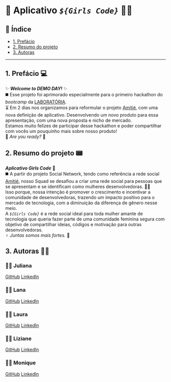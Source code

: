 # :iphone: Aplicativo _`${Girls Code}`_ :dancing_women:

## :round_pushpin: Índice

- [1. Prefácio](#1-prefácio)
- [2. Resumo do projeto](#2-resumo-do-projeto)
- [3. Autoras](#3-autoras)

---

## 1. Prefácio  :computer:

:sparkles: **_Welcome to DEMO DAY!_** :sparkles: <br>
:black_medium_square: Esse projeto foi aprimorado especialmente para o primeiro hackathon do _bootcamp_ da [LABORATÓRIA](https://www.laboratoria.la/br). <br>
:hourglass_flowing_sand: Em 2 dias nos organizamos para reformular o projeto [Amitié](https://github.com/lathne/SAP006-social-network), com uma nova definição de aplicativo. Desenvolvendo um novo produto para essa apresentação, com uma nova proposta e nicho de mercado. <br>
Estamos muito felizes de participar desse hackathon e poder compartilhar com vocês um pouquinho mais sobre nosso produto! <br>
:checkered_flag: _Are you ready?_ :rocket:


## 2. Resumo do projeto :pager: <br>
**_Aplicativo Girls Code_** :iphone: <br>
:black_medium_square: A partir do projeto Social Network, tendo como referência a rede social [Amitié](https://github.com/lathne/SAP006-social-network), nosso Squad se desafiou a criar uma rede social para pessoas que se apresentam e se identificam como mulheres desenvolvedoras. :woman_technologist: <br>
Isso porque, nossa intenção é promover o crescimento e incentivar a comunidade de desenvolvedoras, trazendo um impacto positivo para o mercado de tecnologia, com a diminuição da diferença de gênero nesse meio. <br>
A _`${Girls Code}`_ é a rede social ideal para toda mulher amante de tecnologia que queria fazer parte de uma comunidade feminina segura com objetivo de compartilhar ideias, códigos e motivação para outras desenvolvedoras.<br>
:female_sign: _Juntas somos mais fortes._ :muscle: 

## 3. Autoras :construction_worker_woman: <br>
### :woman_artist: Juliana 
[GitHub](https://github.com/JulianaMonteiro4)  [LinkedIn](https://www.linkedin.com/in/-juliana-monteiro/)

### :woman_artist: Lana 
[GitHub](https://github.com/lanizia) [LinkedIn](https://www.linkedin.com/in/lanamsouza/)

### :woman_artist: Laura
[GitHub](https://github.com/lathne) [LinkedIn](https://www.linkedin.com/in/laura-tn/)

### :woman_artist: Liziane
[GitHub](https://github.com/lizianegarcia)  [LinkedIn](https://www.linkedin.com/in/lizianegarciadarosa/)

### :woman_artist: Monique
[GitHub](https://github.com/tenorionique) [LinkedIn](https://www.linkedin.com/in/monique-doretto/)

